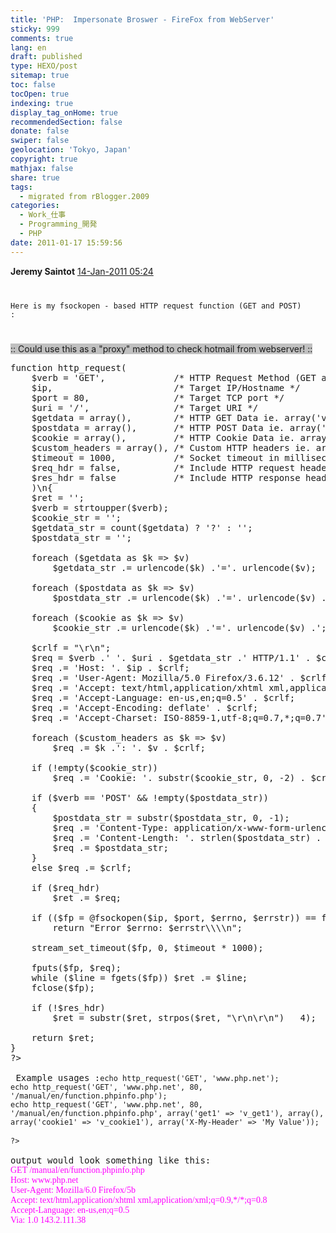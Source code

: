 ```yaml
---
title: 'PHP:  Impersonate Broswer - FireFox from WebServer'
sticky: 999
comments: true
lang: en
draft: published
type: HEXO/post
sitemap: true
toc: false
tocOpen: true
indexing: true
display_tag_onHome: true
recommendedSection: false
donate: false
swiper: false
geolocation: 'Tokyo, Japan'
copyright: true
mathjax: false
share: true
tags:
  - migrated from rBlogger.2009
categories:
  - Work_仕事
  - Programming_開発
  - PHP
date: 2011-01-17 15:59:56
---
```


 <strong class="user">Jeremy Saintot</strong>
  <a href="http://us3.php.net/manual/en/function.fsockopen.php#101872" class="date">14-Jan-2011 05:24</a>
  
<code><span class="html">

Here is my fsockopen - based HTTP request function (GET and POST) :



</span></code><span style="background-color: rgb(192, 192, 192);">:: Could use this as a "proxy" method to check hotmail from webserver! ::</span>

<pre>
function http_request(
    $verb = 'GET',             /* HTTP Request Method (GET and POST supported) */
    $ip,                       /* Target IP/Hostname */
    $port = 80,                /* Target TCP port */
    $uri = '/',                /* Target URI */
    $getdata = array(),        /* HTTP GET Data ie. array('var1' => 'val1', 'var2' => 'val2') */
    $postdata = array(),       /* HTTP POST Data ie. array('var1' => 'val1', 'var2' => 'val2') */
    $cookie = array(),         /* HTTP Cookie Data ie. array('var1' => 'val1', 'var2' => 'val2') */
    $custom_headers = array(), /* Custom HTTP headers ie. array('Referer: http://localhost/ */
    $timeout = 1000,           /* Socket timeout in milliseconds */
    $req_hdr = false,          /* Include HTTP request headers */
    $res_hdr = false           /* Include HTTP response headers */
    )\n{
    $ret = '';
    $verb = strtoupper($verb);
    $cookie_str = '';
    $getdata_str = count($getdata) ? '?' : '';
    $postdata_str = '';

    foreach ($getdata as $k => $v)
        $getdata_str .= urlencode($k) .'='. urlencode($v);

    foreach ($postdata as $k => $v)
        $postdata_str .= urlencode($k) .'='. urlencode($v) .'&';

    foreach ($cookie as $k => $v)
        $cookie_str .= urlencode($k) .'='. urlencode($v) .'; ';

    $crlf = "\r\n";
    $req = $verb .' '. $uri . $getdata_str .' HTTP/1.1' . $crlf;
    $req .= 'Host: '. $ip . $crlf;
    $req .= 'User-Agent: Mozilla/5.0 Firefox/3.6.12' . $crlf;
    $req .= 'Accept: text/html,application/xhtml xml,application/xml;q=0.9,*/*;q=0.8' . $crlf;
    $req .= 'Accept-Language: en-us,en;q=0.5' . $crlf;
    $req .= 'Accept-Encoding: deflate' . $crlf;
    $req .= 'Accept-Charset: ISO-8859-1,utf-8;q=0.7,*;q=0.7' . $crlf;
   
    foreach ($custom_headers as $k => $v)
        $req .= $k .': '. $v . $crlf;
       
    if (!empty($cookie_str))
        $req .= 'Cookie: '. substr($cookie_str, 0, -2) . $crlf;
       
    if ($verb == 'POST' && !empty($postdata_str))
    {
        $postdata_str = substr($postdata_str, 0, -1);
        $req .= 'Content-Type: application/x-www-form-urlencoded' . $crlf;
        $req .= 'Content-Length: '. strlen($postdata_str) . $crlf . $crlf;
        $req .= $postdata_str;
    }
    else $req .= $crlf;
   
    if ($req_hdr)
        $ret .= $req;
   
    if (($fp = @fsockopen($ip, $port, $errno, $errstr)) == false)
        return "Error $errno: $errstr\\\\n";
   
    stream_set_timeout($fp, 0, $timeout * 1000);
   
    fputs($fp, $req);
    while ($line = fgets($fp)) $ret .= $line;
    fclose($fp);
   
    if (!$res_hdr)
        $ret = substr($ret, strpos($ret, "\r\n\r\n")   4);
   
    return $ret;
}
?>

 Example usages :<code><span class="html"><span class="keyword">echo </span><span class="default">http_request</span><span class="keyword">(</span><span class="string">'GET'</span><span class="keyword">, </span><span class="string">'www.php.net'</span><span class="keyword">);
echo </span><span class="default">http_request</span><span class="keyword">(</span><span class="string">'GET'</span><span class="keyword">, </span><span class="string">'www.php.net'</span><span class="keyword">, </span><span class="default">80</span><span class="keyword">, </span><span class="string">'/manual/en/function.phpinfo.php'</span><span class="keyword">);
echo </span><span class="default">http_request</span><span class="keyword">(</span><span class="string">'GET'</span><span class="keyword">, </span><span class="string">'www.php.net'</span><span class="keyword">, </span><span class="default">80</span><span class="keyword">, </span><span class="string">'/manual/en/function.phpinfo.php'</span><span class="keyword">, array(</span><span class="string">'get1' </span><span class="keyword">=> </span><span class="string">'v_get1'</span><span class="keyword">), array(), array(</span><span class="string">'cookie1' </span><span class="keyword">=> </span><span class="string">'v_cookie1'</span><span class="keyword">), array(</span><span class="string">'X-My-Header' </span><span class="keyword">=> </span><span class="string">'My Value'</span><span class="keyword">));

</span><span class="default">?></span></span></code> 

<span>output would look something like this:</span>
<font color="#ff00ff" face="verdana">GET /manual/en/function.phpinfo.php
Host: www.php.net
User-Agent: Mozilla/6.0 Firefox/5b
Accept: text/html,application/xhtml xml,application/xml;q=0.9,*/*;q=0.8
Accept-Language: en-us,en;q=0.5
Via: 1.0 143.2.111.38</font>

</pre>
